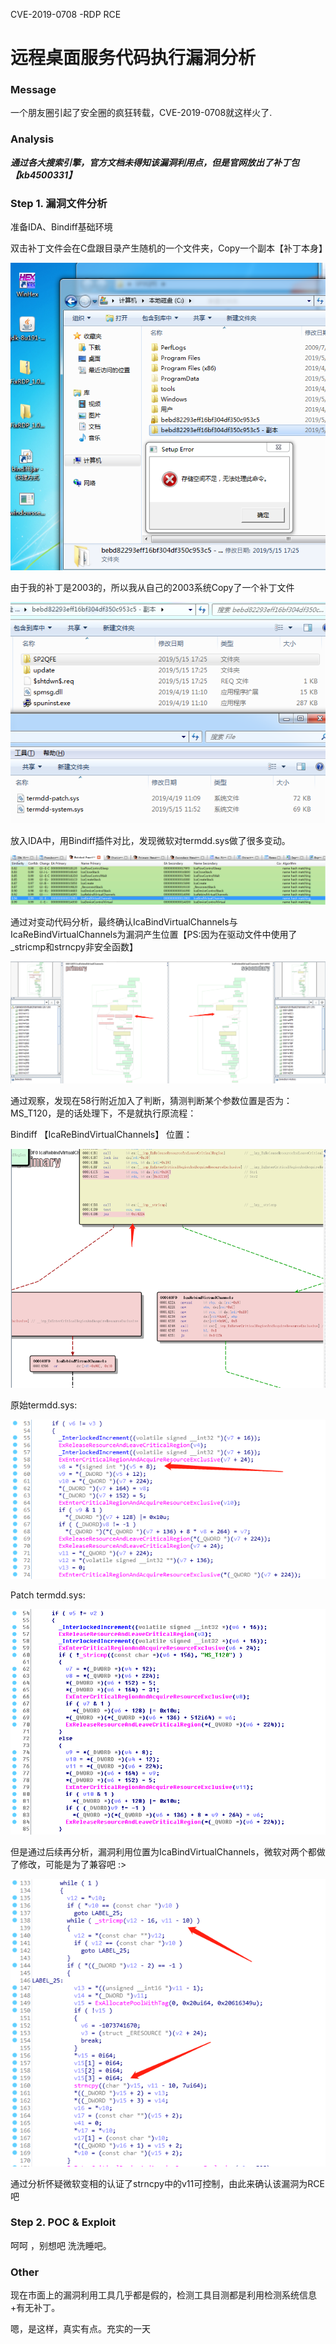 CVE-2019-0708 -RDP RCE

# 远程桌面服务代码执行漏洞分析

### Message

一个朋友圈引起了安全圈的疯狂转载，CVE-2019-0708就这样火了.

### Analysis

  ***通过各大搜索引擎，官方文档未得知该漏洞利用点，但是官网放出了补丁包【kb4500331】***

### Step 1.  漏洞文件分析

准备IDA、Bindiff基础环境

双击补丁文件会在C盘跟目录产生随机的一个文件夹，Copy一个副本【补丁本身】

![1557912366219](img/1557912366219.png)

由于我的补丁是2003的，所以我从自己的2003系统Copy了一个补丁文件

![1557912492425](img/1557912492425.png)

放入IDA中，用Bindiff插件对比，发现微软对termdd.sys做了很多变动。

![1557912556197](img/1557912556197.png)

通过对变动代码分析，最终确认IcaBindVirtualChannels与IcaReBindVirtualChannels为漏洞产生位置【PS:因为在驱动文件中使用了_stricmp和strncpy非安全函数】

![1557912854032](img/1557912854032.png)

通过观察，发现在58行附近加入了判断，猜测判断某个参数位置是否为：MS_T120，是的话处理下，不是就执行原流程：

Bindiff 【IcaReBindVirtualChannels】 位置：

![1557912932609](img/1557912932609.png)

原始termdd.sys:

![1557913159492](img/1557913159492.png)

Patch termdd.sys:

![1557913007241](img/1557913007241.png)

但是通过后续再分析，漏洞利用位置为IcaBindVirtualChannels，微软对两个都做了修改，可能是为了兼容吧  :>

![1557913641237](img/1557913641237.png)

通过分析怀疑微软变相的认证了strncpy中的v11可控制，由此来确认该漏洞为RCE吧

### Step 2. POC & Exploit

呵呵 ，别想吧 洗洗睡吧。

### Other

现在市面上的漏洞利用工具几乎都是假的，检测工具目测都是利用检测系统信息+有无补丁。

嗯，是这样，真实有点。充实的一天

